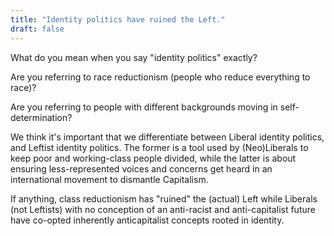 ```yaml
---
title: "Identity politics have ruined the Left."
draft: false
---
```


What do you mean when you say "identity politics" exactly?  
  
Are you referring to race reductionism (people who reduce everything to race)?  
  
Are you referring to people with different backgrounds moving in self-determination?  
  
We think it's important that we differentiate between Liberal identity politics, and Leftist identity politics. The former is a tool used by (Neo)Liberals to keep poor and working-class people divided, while the latter is about ensuring less-represented voices and concerns get heard in an international movement to dismantle Capitalism.  
  
If anything, class reductionism has "ruined" the (actual) Left while Liberals (not Leftists) with no conception of an anti-racist and anti-capitalist future have co-opted inherently anticapitalist concepts rooted in identity.

